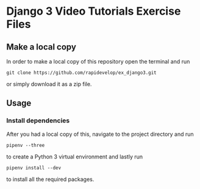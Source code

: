 # Django 3 Video Tutorials Exercise Files

## Make a local copy

In order to make a local copy of this repository open the terminal and run

```
git clone https://github.com/rapidevelop/ex_django3.git
```

or simply download it as a zip file.

## Usage

### Install dependencies

After you had a local copy of this, navigate to the project directory and run

```
pipenv --three
```

to create a Python 3 virtual environment and lastly run

```
pipenv install --dev
```

to install all the required packages.
